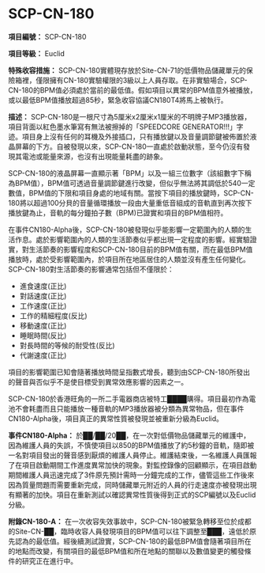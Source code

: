 # SCP-CN-180

**項目編號：** SCP-CN-180

**項目等級：** Euclid

**特殊收容措施：** SCP-CN-180實體現存放於Site-CN-71的低價物品儲藏單元的保險箱裡，僅限擁有CN-180實驗權限的3級以上人員存取。在非實驗場合，SCP-CN-180的BPM值必須處於當前的最低值。假如項目以異常的BPM值意外被播放，或以最低BPM值播放超過85秒，緊急收容協議CN180T4將馬上被執行。

**描述：** SCP-CN-180是一根尺寸為5厘米x2厘米x1厘米的不明牌子MP3播放器，項目背面以紅色墨水筆寫有無法被擦掉的「SPEEDCORE GENERATOR!!!」字迹。項目身上沒有任何的耳機及外接插口，只有播放鍵以及音量調節鍵被佈置於液晶屏幕的下方。自被發現以來，SCP-CN-180一直處於啟動狀態，至今仍沒有發現其電池或能量來源，也沒有出現能量耗盡的跡象。

SCP-CN-180的液晶屏幕一直顯示著「BPM」以及一組三位數字（該組數字下稱為BPM值），BPM值可透過音量調節鍵進行改變，但似乎無法將其調低於540一定數值，BPM值的下限和項目身處的地域有關。當按下項目的播放鍵時，SCP-CN-180將以超過100分貝的音量循環播放一段由大量重低音組成的音軌直到再次按下播放鍵為止，音軌的每分鐘拍子數（BPM)已證實和項目的BPM值相符。

在事件CN180-Alpha後，SCP-CN-180被發現似乎能影響一定範圍內的人類的生活作息。處於影響範圍內的人類的生活節奏似乎都出現一定程度的影響。經實驗證實，對生活節奏的影響程度和SCP-CN-180目前的BPM值有關，而在最低BPM值播放時，處於受影響範圍內，於項目所在地區居住的人類並沒有產生任何變化。SCP-CN-180對生活節奏的影響通常包括但不僅限於：

- 進食速度(正比)
- 對話速度(正比)
- 工作速度(正比)
- 工作的精細程度(反比)
- 移動速度(正比)
- 睡眠時間(反比)
- 對長時間的等候的耐受性(反比)
- 代謝速度(正比)

項目的影響範圍已知會隨著播放時間呈指數式增長，聽到由SCP-CN-180所發出的聲音與否似乎不是使目標受到異常效應影響的因素之一。

SCP-CN-180於香港旺角的一所二手電器商店被特工████購得。項目最初作為電池不會耗盡而且只能播放一種音軌的MP3播放器被分類為異常物品，但在事件CN180-Alpha後，項目真正的異常性質被發現並被重新分級為Euclid。

**事件CN180-Alpha：** 於██/██/20██，在一次對低價物品儲藏單元的維護中，因為維護人員的失誤，不慎使項目以850的BPM值播放了約5秒鐘的音軌，隨即被一名對項目發出的聲音感到厭煩的維護人員停止。維護結束後，一名維護人員匯報了在項目啟動期間工作進度異常加快的現象。對監控錄像的回顧顯示，在項目啟動期間維護人員迅速完成了3件原先預計需時一分鐘完成的工作，儘管這些工作後來因為質量問題而需要重新完成，同時儲藏單元附近的人員的行走速度亦被發現出現有顯著的加快。項目在重新測試以確認異常性質後得到正式的SCP編號以及Euclid分級。

**附錄CN-180-A：** 在一次收容失效事故中，SCP-CN-180被緊急轉移至位於成都的Site-CN-██，臨時收容人員發現項目的BPM值可以往下調整至███，遠低於原先認為的最低值。經後續測試證實，SCP-CN-180的最低BPM值會隨著項目所在的地點而改變，有關項目的最低BPM值和所在地點的關聯以及數值變更的觸發條件的研究正在進行中。


